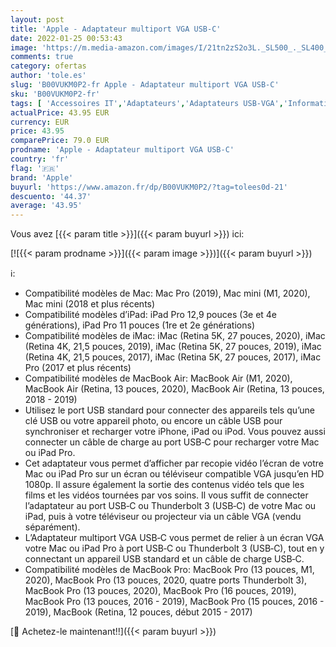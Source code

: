 ```yaml
---
layout: post
title: 'Apple - Adaptateur multiport VGA USB-C'
date: 2022-01-25 00:53:43
image: 'https://m.media-amazon.com/images/I/21tn2zS2o3L._SL500_._SL400_.jpg'
comments: true
category: ofertas
author: 'tole.es'
slug: 'B00VUKM0P2-fr Apple - Adaptateur multiport VGA USB-C'
sku: 'B00VUKM0P2-fr'
tags: [ 'Accessoires IT','Adaptateurs','Adaptateurs USB-VGA','Informatique','apple', ]
actualPrice: 43.95 EUR
currency: EUR
price: 43.95
comparePrice: 79.0 EUR
prodname: 'Apple - Adaptateur multiport VGA USB-C'
country: 'fr'
flag: '🇫🇷'
brand: 'Apple'
buyurl: 'https://www.amazon.fr/dp/B00VUKM0P2/?tag=tolees0d-21'
descuento: '44.37'
average: '43.95'
---
```


Vous avez [{{< param title >}}]({{< param buyurl >}}) ici:

[![{{< param prodname >}}]({{< param image >}})]({{< param buyurl >}})

ℹ️:

- Compatibilité modèles de Mac: Mac Pro (2019), Mac mini (M1, 2020), Mac mini (2018 et plus récents)
- Compatibilité modèles d’iPad: iPad Pro 12,9 pouces (3e et 4e générations), iPad Pro 11 pouces (1re et 2e générations)
- Compatibilité modèles de iMac: iMac (Retina 5K, 27 pouces, 2020), iMac (Retina 4K, 21,5 pouces, 2019), iMac (Retina 5K, 27 pouces, 2019), iMac (Retina 4K, 21,5 pouces, 2017), iMac (Retina 5K, 27 pouces, 2017), iMac Pro (2017 et plus récents)
- Compatibilité modèles de MacBook Air: MacBook Air (M1, 2020), MacBook Air (Retina, 13 pouces, 2020), MacBook Air (Retina, 13 pouces, 2018 - 2019)
- Utilisez le port USB standard pour connecter des appareils tels qu’une clé USB ou votre appareil photo, ou encore un câble USB pour synchroniser et recharger votre iPhone, iPad ou iPod. Vous pouvez aussi connecter un câble de charge au port USB‐C pour recharger votre Mac ou iPad Pro.
- Cet adaptateur vous permet d’afficher par recopie vidéo l’écran de votre Mac ou iPad Pro sur un écran ou téléviseur compatible VGA jusqu’en HD 1080p. Il assure également la sortie des contenus vidéo tels que les films et les vidéos tournées par vos soins. Il vous suffit de connecter l’adaptateur au port USB‐C ou Thunderbolt 3 (USB‐C) de votre Mac ou iPad, puis à votre téléviseur ou projecteur via un câble VGA (vendu séparément).
- L’Adaptateur multiport VGA USB‐C vous permet de relier à un écran VGA votre Mac ou iPad Pro à port USB‐C ou Thunderbolt 3 (USB‐C), tout en y connectant un appareil USB standard et un câble de charge USB‐C.
- Compatibilité modèles de MacBook Pro: MacBook Pro (13 pouces, M1, 2020), MacBook Pro (13 pouces, 2020, quatre ports Thunderbolt 3), MacBook Pro (13 pouces, 2020), MacBook Pro (16 pouces, 2019), MacBook Pro (13 pouces, 2016 - 2019), MacBook Pro (15 pouces, 2016 - 2019), MacBook (Retina, 12 pouces, début 2015 - 2017)

[🛒 Achetez-le maintenant!!]({{< param buyurl >}})
